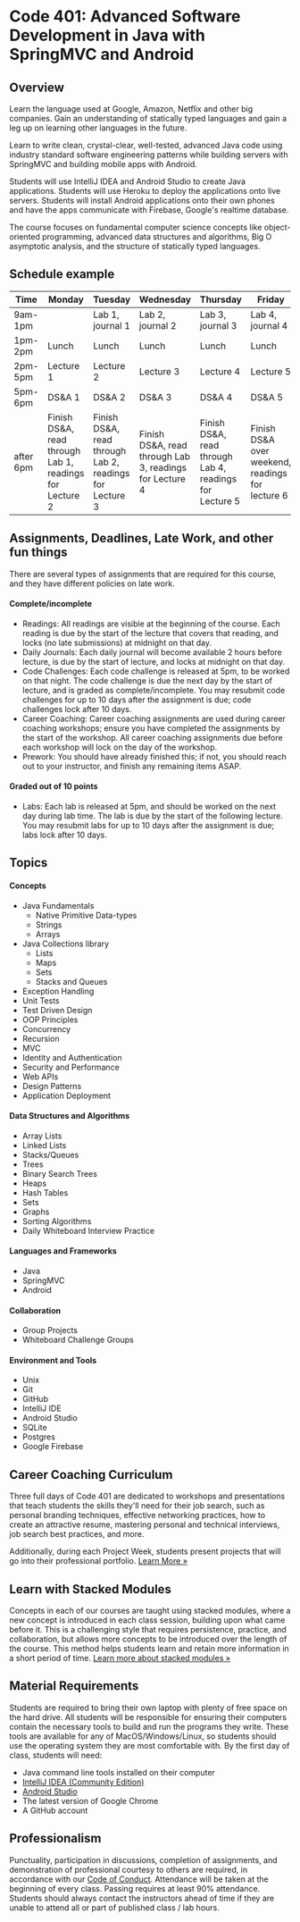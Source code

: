 # Code 401: Advanced Software Development in Java with SpringMVC and Android

## Overview
Learn the language used at Google, Amazon, Netflix and other big companies.
Gain an understanding of statically typed languages and gain a leg up on
learning other languages in the future.

Learn to write clean, crystal-clear, well-tested, advanced Java code using
industry standard software engineering patterns while building servers with
SpringMVC and building mobile apps with Android.

Students will use IntelliJ IDEA and Android Studio to create Java applications.
Students will use Heroku to deploy the applications onto live servers. Students
will install Android applications onto their own phones and have the apps
communicate with Firebase, Google's realtime database.

The course focuses on fundamental computer science concepts like
object-oriented programming, advanced data structures and algorithms, Big O
asymptotic analysis, and the structure of statically typed languages.

## Schedule example

|Time   | Monday  | Tuesday |Wednesday|Thursday |Friday|
|-------|---------|---------|---------|---------|--------|
|9am-1pm| | Lab 1, journal 1| Lab 2, journal 2|Lab 3, journal 3|Lab 4, journal 4|
|1pm-2pm|Lunch    | Lunch   | Lunch   |Lunch    |Lunch    |
|2pm-5pm|Lecture 1|Lecture 2|Lecture 3|Lecture 4|Lecture 5|
|5pm-6pm|DS&A 1   |DS&A 2   |DS&A 3   |DS&A 4   |DS&A 5   |
|after 6pm|Finish DS&A, read through Lab 1, readings for Lecture 2|Finish DS&A, read through Lab 2, readings for Lecture 3|Finish DS&A, read through Lab 3, readings for Lecture 4|Finish DS&A, read through Lab 4, readings for Lecture 5|Finish DS&A over weekend, readings for lecture 6|

## Assignments, Deadlines, Late Work, and other fun things
There are several types of assignments that are required for this course, and they have different policies on late work.

#### Complete/incomplete
* Readings: All readings are visible at the beginning of the course. Each reading is due by the start of the lecture that covers that reading, and locks (no late submissions) at midnight on that day.
* Daily Journals: Each daily journal will become available 2 hours before lecture, is due by the start of lecture, and locks at midnight on that day.
* Code Challenges: Each code challenge is released at 5pm, to be worked on that night. The code challenge is due the next day by the start of lecture, and is graded as complete/incomplete. You may resubmit code challenges for up to 10 days after the assignment is due; code challenges lock after 10 days.
* Career Coaching: Career coaching assignments are used during career coaching workshops; ensure you have completed the assignments by the start of the workshop. All career coaching assignments due before each workshop will lock on the day of the workshop.
* Prework: You should have already finished this; if not, you should reach out to your instructor, and finish any remaining items ASAP.

#### Graded out of 10 points
* Labs: Each lab is released at 5pm, and should be worked on the next day during lab time. The lab is due by the start of the following lecture. You may resubmit labs for up to 10 days after the assignment is due; labs lock after 10 days.


## Topics

#### Concepts
* Java Fundamentals
  * Native Primitive Data-types
  * Strings
  * Arrays
* Java Collections library
  * Lists
  * Maps
  * Sets
  * Stacks and Queues
* Exception Handling
* Unit Tests
* Test Driven Design
* OOP Principles
* Concurrency
* Recursion
* MVC
* Identity and Authentication
* Security and Performance
* Web APIs
* Design Patterns
* Application Deployment

#### Data Structures and Algorithms
* Array Lists
* Linked Lists
* Stacks/Queues
* Trees
* Binary Search Trees
* Heaps
* Hash Tables
* Sets
* Graphs
* Sorting Algorithms
* Daily Whiteboard Interview Practice

#### Languages and Frameworks
* Java
* SpringMVC
* Android

#### Collaboration
* Group Projects
* Whiteboard Challenge Groups

#### Environment and Tools
* Unix
* Git
* GitHub
* IntelliJ IDE
* Android Studio
* SQLite
* Postgres
* Google Firebase

## Career Coaching Curriculum
Three full days of Code 401 are dedicated to workshops and presentations that
teach students the skills they'll need for their job search, such as personal
branding techniques, effective networking practices, how to create an
attractive resume, mastering personal and technical interviews, job search best
practices, and more.

Additionally, during each Project Week, students present projects that will go
into their professional portfolio. [Learn More »](https://www.codefellows.org/get-a-software-development-job)

## Learn with Stacked Modules
Concepts in each of our courses are taught using stacked modules, where a new
concept is introduced in each class session, building upon what came before it.
This is a challenging style that requires persistence, practice, and
collaboration, but allows more concepts to be introduced over the length of the
course. This method helps students learn and retain more information in a short
period of time. [Learn more about stacked modules »](https://www.codefellows.org/blog/how-to-accelerate-your-learning-with-stacked-modules)

## Material Requirements
Students are required to bring their own laptop with plenty of free space on
the hard drive. All students will be responsible for ensuring their computers contain
the necessary tools to build and run the programs they write. These tools are available
for any of MacOS/Windows/Linux, so students should use the operating system they are
most comfortable with. By the first day of class, students will need:

* Java command line tools installed on their computer
* [IntelliJ IDEA (Community Edition)](https://www.jetbrains.com/idea/download/)
* [Android Studio](https://developer.android.com/studio/index.html)
* The latest version of Google Chrome
* A GitHub account

## Professionalism
Punctuality, participation in discussions, completion of assignments, and
demonstration of professional courtesy to others are required, in accordance
with our [Code of Conduct](https://github.com/codefellows/code-of-conduct).
Attendance will be taken at the beginning of every class. Passing requires at
least 90% attendance. Students should always contact the instructors ahead of
time if they are unable to attend all or part of published class / lab hours.

